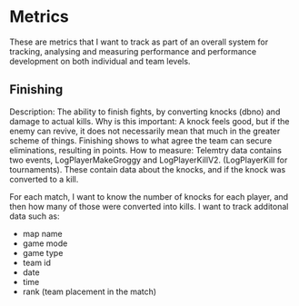 # Metrics

These are metrics that I want to track as part of an overall system for tracking, analysing and measuring performance and performance development on both individual and team levels. 

## Finishing 

Description: The ability to finish fights, by converting knocks (dbno) and damage to actual kills. 
Why is this important: A knock feels good, but if the enemy can revive, it does not necessarily mean that much in the greater scheme of things. Finishing shows to what agree the team can secure eliminations, resulting in points. 
How to measure: Telemtry data contains two events, LogPlayerMakeGroggy and LogPlayerKillV2. (LogPlayerKill for tournaments). These contain data about the knocks, and if the knock was converted to a kill. 

For each match, I want to know the number of knocks for each player, and then how many of those were converted into kills. I want to track additonal data such as: 

- map name
- game mode
- game type
- team id 
- date 
- time
- rank (team placement in the match)

